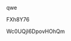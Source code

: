 qwe
































































FXh8Y76
































Wc0UQjI6DpovHOhQm
